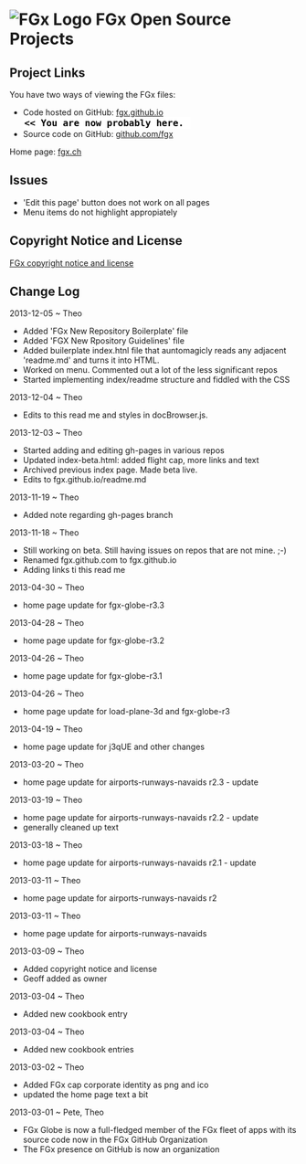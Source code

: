 ![FGx Logo]( http://fgx.github.io/fgx-cap-40x30.png) FGx Open Source Projects
=============================================================================


## Project Links

You have two ways of viewing the FGx files:

* Code hosted on GitHub: [fgx.github.io]( http://fgx.github.io/ "view the files as apps." ) <input value="<< You are now probably here." size=28 style="font:bold 12pt monospace;border-width:0;" >  
* Source code on GitHub: [github.com/fgx]( https://github.com/fgx/fgx.github.io/ "View the files as source code." ) <scan style=display:none ><< You are now probably here.</scan>

Home page: [fgx.ch]( http://www.fgx.ch )

## Issues

* 'Edit this page' button does not work on all pages
* Menu items do not highlight appropiately 

## Copyright Notice and License

[FGx copyright notice and license]( https://github.com/fgx/fgx.github.io/blob/master/fgx-copyright-notice-and-license.md )


## Change Log

2013-12-05 ~ Theo

* Added 'FGx New Repository Boilerplate' file
* Added 'FGX New Rpository Guidelines' file
* Added builerplate index.htnl file that auntomagicly reads any adjacent 'readme.md' and turns it into HTML.
* Worked on menu. Commented out a lot of the less significant repos
* Started implementing index/readme structure and fiddled with the CSS



2013-12-04 ~ Theo

* Edits to this read me and styles in docBrowser.js.

2013-12-03 ~ Theo

* Started adding and editing gh-pages in various repos
* Updated index-beta.html: added flight cap, more links and text
* Archived previous index page. Made beta live.
* Edits to fgx.github.io/readme.md


2013-11-19 ~ Theo

* Added note regarding gh-pages branch

2013-11-18 ~ Theo

* Still working on beta. Still having issues on repos that are not mine. ;-)
* Renamed fgx.github.com to fgx.github.io
* Adding links ti this read me


2013-04-30 ~ Theo

* home page update for fgx-globe-r3.3

2013-04-28 ~ Theo

* home page update for fgx-globe-r3.2

2013-04-26 ~ Theo

* home page update for fgx-globe-r3.1

2013-04-26 ~ Theo

* home page update for load-plane-3d and fgx-globe-r3

2013-04-19 ~ Theo

* home page update for j3qUE and other changes

2013-03-20 ~ Theo

* home page update for airports-runways-navaids r2.3 - update

2013-03-19 ~ Theo

* home page update for airports-runways-navaids r2.2 - update
* generally cleaned up text

2013-03-18 ~ Theo

* home page update for airports-runways-navaids r2.1 - update

2013-03-11 ~ Theo  

* home page update for airports-runways-navaids r2

2013-03-11 ~ Theo  

* home page update for airports-runways-navaids

2013-03-09 ~ Theo

* Added copyright notice and license
* Geoff added as owner

2013-03-04 ~ Theo

* Added new cookbook entry

2013-03-04 ~ Theo

* Added new cookbook entries

2013-03-02 ~ Theo

* Added FGx cap corporate identity as png and ico
* updated the home page text a bit

2013-03-01 ~ Pete, Theo

* FGx Globe is now a full-fledged member of the FGx fleet of apps with its source code now in the FGx GitHub Organization
* The FGx presence on GitHub is now an organization
